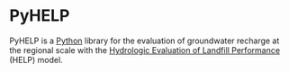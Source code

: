 # PyHELP
PyHELP is a [Python](https://www.python.org/) library for the evaluation of groundwater recharge at the regional scale with the [Hydrologic Evaluation of Landfill Performance](https://www.epa.gov/land-research/hydrologic-evaluation-landfill-performance-help-model) (HELP) model.
